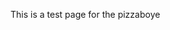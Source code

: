 <!doctype html>
<html>
	<head>
		<title>Page1</title>
	</head>
		<body>
			<p>This is a test page for the pizzaboye</p>
		</body>

</html>
